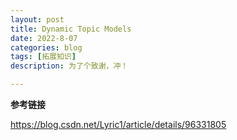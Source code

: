 ```yaml
---
layout: post
title: Dynamic Topic Models
date: 2022-8-07
categories: blog
tags: [拓展知识]
description: 为了个致谢，冲！

---
```






**参考链接**

https://blog.csdn.net/Lyric1/article/details/96331805
